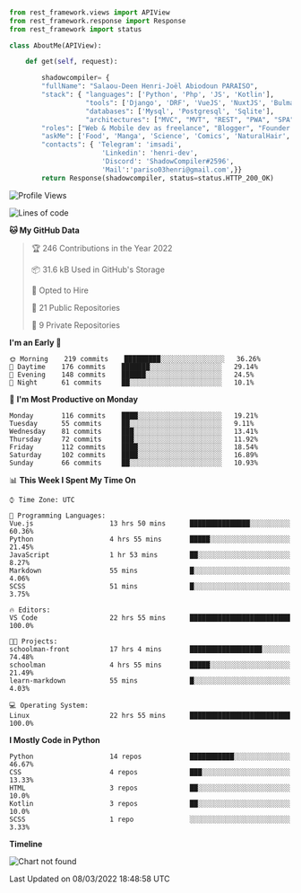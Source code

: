 ###
```python
from rest_framework.views import APIView
from rest_framework.response import Response
from rest_framework import status

class AboutMe(APIView):

    def get(self, request):

        shadowcompiler= {
        "fullName": "Salaou-Deen Henri-Joël Abiodoun PARAISO",
        "stack": { "languages": ['Python', 'Php', 'JS', 'Kotlin'],
                   "tools": ['Django', 'DRF', 'VueJS', 'NuxtJS', 'Bulma', 'Beufy'],
                   "databases": ['Mysql', 'Postgresql', 'Sqlite'],
                   "architectures": ["MVC", "MVT", "REST", "PWA", "SPA"]},        
        "roles": ["Web & Mobile dev as freelance", "Blogger", "Founder at @henrid3v", "Mentor"],
        "askMe": ['Food', 'Manga', 'Science', 'Comics', 'NaturalHair', 'Photography', 'Tech', 'Programming'],
        "contacts": { 'Telegram': 'imsadi',
                       'Linkedin': 'henri-dev',
                       'Discord': 'ShadowCompiler#2596',
                       'Mail':'pariso03henri@gmail.com',}}
        return Response(shadowcompiler, status=status.HTTP_200_OK)

```                    

<!--START_SECTION:waka-->
![Profile Views](http://img.shields.io/badge/Profile%20Views-8-blue)

![Lines of code](https://img.shields.io/badge/From%20Hello%20World%20I%27ve%20Written--2%20Thousand%20lines%20of%20code-blue)

**🐱 My GitHub Data** 

> 🏆 246 Contributions in the Year 2022
 > 
> 📦 31.6 kB Used in GitHub's Storage 
 > 
> 💼 Opted to Hire
 > 
> 📜 21 Public Repositories 
 > 
> 🔑 9 Private Repositories  
 > 
**I'm an Early 🐤** 

```text
🌞 Morning    219 commits    █████████░░░░░░░░░░░░░░░░   36.26% 
🌆 Daytime    176 commits    ███████░░░░░░░░░░░░░░░░░░   29.14% 
🌃 Evening    148 commits    ██████░░░░░░░░░░░░░░░░░░░   24.5% 
🌙 Night      61 commits     ██░░░░░░░░░░░░░░░░░░░░░░░   10.1%

```
📅 **I'm Most Productive on Monday** 

```text
Monday       116 commits    ████░░░░░░░░░░░░░░░░░░░░░   19.21% 
Tuesday      55 commits     ██░░░░░░░░░░░░░░░░░░░░░░░   9.11% 
Wednesday    81 commits     ███░░░░░░░░░░░░░░░░░░░░░░   13.41% 
Thursday     72 commits     ███░░░░░░░░░░░░░░░░░░░░░░   11.92% 
Friday       112 commits    ████░░░░░░░░░░░░░░░░░░░░░   18.54% 
Saturday     102 commits    ████░░░░░░░░░░░░░░░░░░░░░   16.89% 
Sunday       66 commits     ██░░░░░░░░░░░░░░░░░░░░░░░   10.93%

```


📊 **This Week I Spent My Time On** 

```text
⌚︎ Time Zone: UTC

💬 Programming Languages: 
Vue.js                   13 hrs 50 mins      ███████████████░░░░░░░░░░   60.36% 
Python                   4 hrs 55 mins       █████░░░░░░░░░░░░░░░░░░░░   21.45% 
JavaScript               1 hr 53 mins        ██░░░░░░░░░░░░░░░░░░░░░░░   8.27% 
Markdown                 55 mins             █░░░░░░░░░░░░░░░░░░░░░░░░   4.06% 
SCSS                     51 mins             █░░░░░░░░░░░░░░░░░░░░░░░░   3.75%

🔥 Editors: 
VS Code                  22 hrs 55 mins      █████████████████████████   100.0%

🐱‍💻 Projects: 
schoolman-front          17 hrs 4 mins       ██████████████████░░░░░░░   74.48% 
schoolman                4 hrs 55 mins       █████░░░░░░░░░░░░░░░░░░░░   21.49% 
learn-markdown           55 mins             █░░░░░░░░░░░░░░░░░░░░░░░░   4.03%

💻 Operating System: 
Linux                    22 hrs 55 mins      █████████████████████████   100.0%

```

**I Mostly Code in Python** 

```text
Python                   14 repos            ███████████░░░░░░░░░░░░░░   46.67% 
CSS                      4 repos             ███░░░░░░░░░░░░░░░░░░░░░░   13.33% 
HTML                     3 repos             ██░░░░░░░░░░░░░░░░░░░░░░░   10.0% 
Kotlin                   3 repos             ██░░░░░░░░░░░░░░░░░░░░░░░   10.0% 
SCSS                     1 repo              ░░░░░░░░░░░░░░░░░░░░░░░░░   3.33%

```


**Timeline**

![Chart not found](https://raw.githubusercontent.com/shadowcompiler/shadowcompiler/main/charts/bar_graph.png) 


 Last Updated on 08/03/2022 18:48:58 UTC
<!--END_SECTION:waka-->
